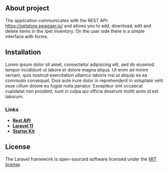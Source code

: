 ## About project

The application communicates with the REST API: https://petstore.swagger.io/ and allows you to add, download, edit and delete items in the /pet inventory. On the user side there is a simple interface with forms.

## Installation

Lorem ipsum dolor sit amet, consectetur adipiscing elit, sed do eiusmod tempor incididunt ut labore et dolore magna aliqua. Ut enim ad minim veniam, quis nostrud exercitation ullamco laboris nisi ut aliquip ex ea commodo consequat. Duis aute irure dolor in reprehenderit in voluptate velit esse cillum dolore eu fugiat nulla pariatur. Excepteur sint occaecat cupidatat non proident, sunt in culpa qui officia deserunt mollit anim id est laborum.


### Links

- **[Rest API](https://petstore.swagger.io/)**
- **[Laravel 11](https://laravel.com/docs/11.x)**
- **[Starter Kit](https://laravel.com/docs/11.x/starter-kits#breeze-and-blade)**


## License

The Laravel framework is open-sourced software licensed under the [MIT license](https://opensource.org/licenses/MIT).